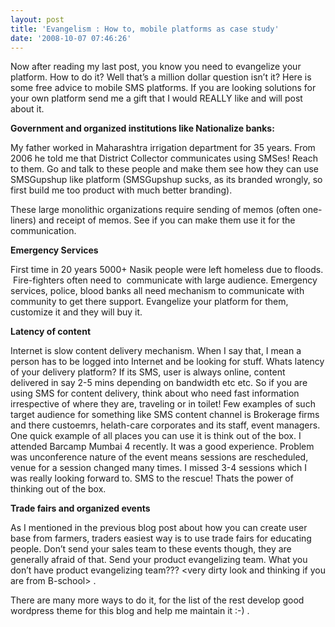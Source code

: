 ```yaml
---
layout: post
title: 'Evangelism : How to, mobile platforms as case study'
date: '2008-10-07 07:46:26'
---
```


<p>Now after reading my last post, you know you need to evangelize your platform. How to do it? Well that&rsquo;s a million dollar question isn&rsquo;t it? Here is some free advice to mobile SMS platforms. If you are looking solutions for your own platform send me a gift that I would REALLY like and will post about it.</p>

<p><strong>Government and organized institutions like Nationalize banks:</strong></p>

<p>My father worked in Maharashtra irrigation department for 35 years. From 2006 he told me that District Collector communicates using SMSes! Reach to them. Go and talk to these people and make them see how they can use SMSGupshup like platform (SMSGupshup sucks, as its branded wrongly, so first build me too product with much better branding).</p>

<p>These large monolithic organizations require sending of memos (often one-liners) and receipt of memos. See if you can make them use it for the communication.</p>

<p><strong>Emergency Services</strong></p>

<p>First time in 20 years 5000+ Nasik people were left homeless due to floods.  Fire-fighters often need to  communicate with large audience. Emergency services, police, blood banks all need mechanism to communicate with community to get there support. Evangelize your platform for them, customize it and they will buy it.</p>

<p><strong>Latency of content </strong></p>

<p>Internet is slow content delivery mechanism. When I say that, I mean a person has to be logged into Internet and be looking for stuff. Whats latency of your delivery platform? If its SMS, user is always online, content delivered in say 2-5 mins depending on bandwidth etc etc. So if you are using SMS for content delivery, think about who need fast information irrespective of where they are, traveling or in toilet! Few examples of such target audience for something like SMS content channel is Brokerage firms and there custoemrs, helath-care corporates and its staff, event managers. One quick example of all places you can use it is think out of the box. I attended Barcamp Mumbai 4 recently. It was a good experience. Problem was unconference nature of the event means sessions are rescheduled, venue for a session changed many times. I missed 3-4 sessions which I was really looking forward to. SMS to the rescue! Thats the power of thinking out of the box. </p>

<p><strong>Trade fairs and organized events</strong></p>

<p>As I mentioned in the previous blog post about how you can create user base from farmers, traders easiest way is to use trade fairs for educating people. Don&rsquo;t send your sales team to these events though, they are generally afraid of that. Send your product evangelizing team. What you don&rsquo;t have product evangelizing team??? &lt;very dirty look and thinking if you are from B-school&gt; .</p>

<p>There are many more ways to do it, for the list of the rest develop good wordpress theme for this blog and help me maintain it :-) .</p>